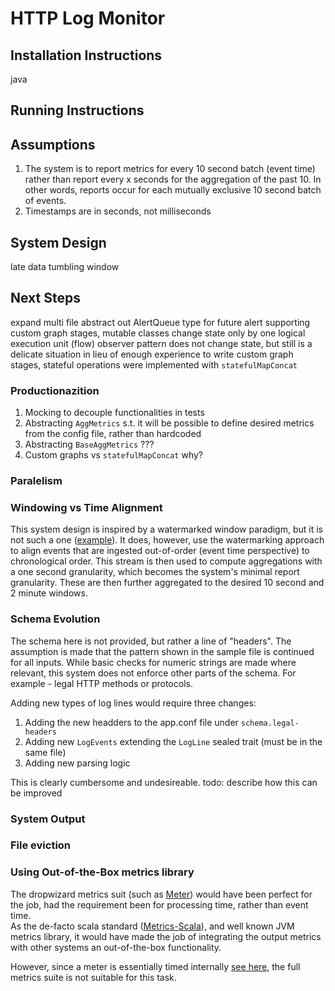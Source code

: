 # HTTP Log Monitor

## Installation Instructions

java
## Running Instructions

## Assumptions
1. The system is to report metrics for every 10 second batch (event time)
rather than report every x seconds for the aggregation of the past 10. 
In other words, reports occur for each mutually exclusive 10 second batch of events. 
1. Timestamps are in seconds, not milliseconds

## System Design
late data
tumbling window


## Next Steps
expand multi file
abstract out AlertQueue type for future alert supporting
custom graph stages, mutable classes change state only by one logical execution unit (flow) observer pattern does not
 change
 state, but still is a
 delicate situation
 in lieu of enough experience to write custom graph stages, stateful operations were
 implemented with `statefulMapConcat` 

### Productionazition
1. Mocking to decouple functionalities in tests
1. Abstracting `AggMetrics` s.t. it will be possible to define desired metrics
from the config file, rather than hardcoded
1. Abstracting `BaseAggMetrics` ???
1. Custom graphs vs `statefulMapConcat` why?

### Paralelism

### Windowing vs Time Alignment
This system design is inspired by a watermarked window paradigm, 
but it is not such a one ([example](https://gist.github.com/adamw/3803e2361daae5bdc0ba097a60f2d554)).
It does, however, use the watermarking approach to align events that 
are ingested out-of-order (event time perspective) to chronological order.
This stream is then used to compute aggregations with a one second granularity, 
which becomes the system's minimal report granularity. These are then
further aggregated to the desired 10 second and 2 minute windows.

### Schema Evolution
The schema here is not provided, but rather a line of "headers". The assumption is made that the pattern shown in the 
sample file is continued for all inputs. While basic checks for numeric strings are made where relevant, this system
does not enforce other parts of the schema. For example - legal HTTP methods or protocols.

Adding new types of log lines would require three changes:
1. Adding the new headders to the app.conf file under `schema.legal-headers`
1. Adding new `LogEvents` extending the `LogLine` sealed trait (must be in the same file)
1. Adding new parsing logic

This is clearly cumbersome and undesireable. 
todo: describe how this can be improved

### System Output

### File eviction

### Using Out-of-the-Box metrics library
The dropwizard metrics suit (such as [Meter](https://github.com/erikvanoosten/metrics-scala/blob/master/docs/Manual.md#meters)) would have
been perfect for the job, had the requirement been for processing 
time, rather than event time.  
As the de-facto scala standard ([Metrics-Scala](https://index.scala-lang.org/erikvanoosten/metrics-scala/metrics-scala/4.0.0?target=_2.12)), and well known JVM metrics
library, it would have made the job of integrating the output metrics
with other systems an out-of-the-box functionality. 
 
However, since a meter is essentially timed internally [see here](https://github.com/dropwizard/metrics/blob/0313a104bf785e87d7d14a18a82026225304c402/metrics-core/src/main/java/com/codahale/metrics/Meter.java#L68), the full metrics suite is 
not suitable for this task. 